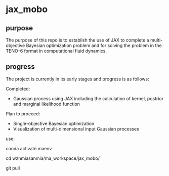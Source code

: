 # jax_mobo
## purpose
The purpose of this repo is to establish the use of JAX to complete a multi-objective Bayesian optimization problem and for solving the problem in the TENO-6 format in computational fluid dynamics.

## progress
The project is currently in its early stages and progress is as follows:

Completed:
- Gaussian process using JAX including the calculation of kernel, postrior and marginal likelihood function

Plan to proceed:
- Single-objective Bayesian optimization
- Visualization of multi-dimensional input Gaussian processes

use:

conda activate maenv

cd wzhmiasanmia/ma_workspace/jax_mobo/

git pull